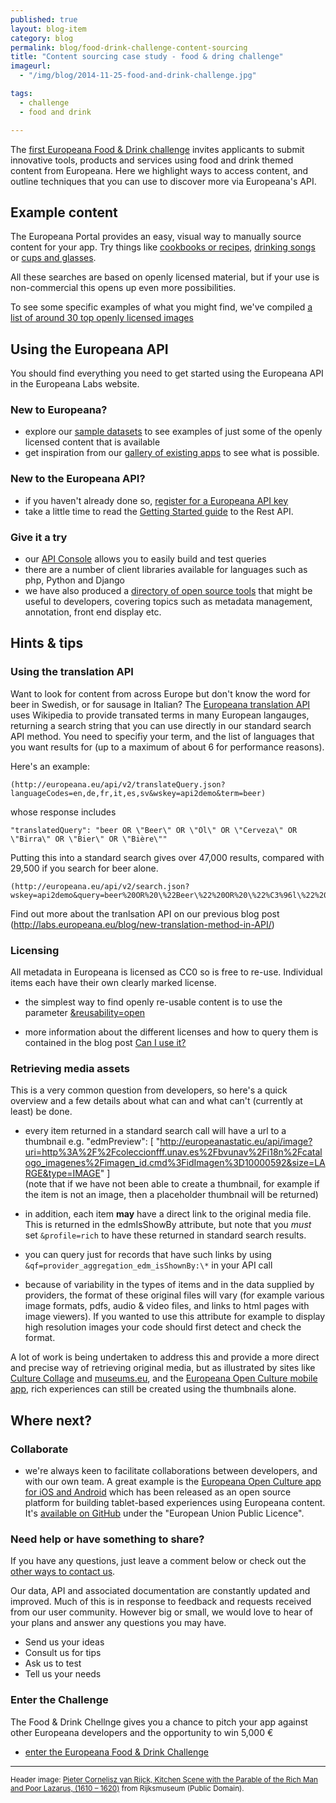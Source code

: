 ```yaml
---
published: true
layout: blog-item
category: blog
permalink: blog/food-drink-challenge-content-sourcing
title: "Content sourcing case study - food & dring challenge"
imageurl: 
  - "/img/blog/2014-11-25-food-and-drink-challenge.jpg"

tags:
  - challenge
  - food and drink

---
```

The [first Europeana Food & Drink challenge](http://foodanddrinkeurope.eu/challengeone/) invites applicants to submit innovative tools, products and services using food and drink themed content from Europeana.  Here we highlight ways to access content, and outline techniques that you can use to discover more via Europeana's API.

## Example content

The Europeana Portal provides an easy, visual way to manually source content for your app. Try things like [cookbooks or recipes](http://europeana.eu/portal/search.html?query=cookbooks+OR+recipes&rows=24&qf=REUSABILITY%3Aopen&qt=false), [drinking songs](http://europeana.eu/portal/search.html?query=%22drinking+song%22&rows=24&qf=REUSABILITY%3Aopen&qt=false) or [cups and glasses](http://europeana.eu/portal/search.html?query=cup+OR+glass&rows=24&qf=REUSABILITY%3Aopen&qt=false).

All these searches are based on openly licensed material, but if your use is non-commercial this opens up even more possibilities.

To see some specific examples of what you might find, we've compiled [a list of around 30 top openly licensed images](http://www.europeana.eu/portal/record/2021639/2286.html)

## Using the Europeana API

You should find everything you need to get started using the Europeana API in the Europeana Labs website.

### New to Europeana?
- explore our [sample datasets](/data) to see examples of just some of the openly licensed content that is available
- get inspiration from our [gallery of existing apps](/apps) to see what is possible.

### New to the Europeana API?
- if you haven't already done so, [register for a Europeana API key](/api/registration/)
- take a little time to read the [Getting Started guide](/api/introduction/) to the Rest API.

### Give it a try
- our [API Console](/api/console/) allows you to easily build and test queries
- there are a number of client libraries available for languages such as php, Python and Django
- we have also produced a [directory of open source tools](/apps/#tag=open-source-tools) that might be useful to developers, covering topics such as metadata management, annotation, front end display etc.

## Hints & tips

### Using the translation API

Want to look for content from across Europe but don't know the word for beer in Swedish, or for sausage in Italian? The [Europeana translation API](http://labs.europeana.eu/blog/new-translation-method-in-API/) uses Wikipedia to provide transated terms in many European langauges, returning a search string that you can use directly in our standard search API method. You need to specifiy your term, and the list of languages that you want results for (up to a maximum of about 6 for performance reasons).

Here's an example:

```
(http://europeana.eu/api/v2/translateQuery.json?languageCodes=en,de,fr,it,es,sv&wskey=api2demo&term=beer)
```

whose response includes

```
"translatedQuery": "beer OR \"Beer\" OR \"Öl\" OR \"Cerveza\" OR \"Birra\" OR \"Bier\" OR \"Bière\""
```

Putting this into a standard search gives over 47,000 results, compared with 29,500 if you search for beer alone.

```
(http://europeana.eu/api/v2/search.json?wskey=api2demo&query=beer%20OR%20\%22Beer\%22%20OR%20\%22%C3%96l\%22%20OR%20\%22Cerveza\%22%20OR%20\%22Birra\%22%20OR%20\%22Bier\%22%20OR%20\%22Bi%C3%A8re\%22&start=1&rows=20&profile=rich)
```

Find out more about the tranlsation API on our previous blog post (http://labs.europeana.eu/blog/new-translation-method-in-API/)

### Licensing

All metadata in Europeana is licensed as CC0 so is free to re-use. Individual items each have their own clearly marked license.

- the simplest way to find openly re-usable content is to use the parameter [&reusability=open](http://labs.europeana.eu/api/console/?function=search&query=Barcelona&start=1&rows=24&profile=minimal&reusability=open)

- more information about the different licenses and how to query them is contained in the blog post [Can I use it?](/blog/can-i-use-it/)

### Retrieving media assets

This is a very common question from developers, so here's a quick overview and a few details about what can and what can't (currently at least) be done.

- every item returned in a standard search call will have a url to a thumbnail e.g. "edmPreview": [ "http://europeanastatic.eu/api/image?uri=http%3A%2F%2Fcoleccionfff.unav.es%2Fbvunav%2Fi18n%2Fcatalogo_imagenes%2Fimagen_id.cmd%3FidImagen%3D10000592&size=LARGE&type=IMAGE" ]  
(note that if we have not been able to create a thumbnail, for example if the item is not an image, then a placeholder thumbnail will be returned)

- in addition, each item **may** have a direct link to the original media file. This is returned in the edmIsShowBy attribute, but note that you *must* set `&profile=rich` to have these returned in standard search results.

- you can query just for records that have such links by using `&qf=provider_aggregation_edm_isShownBy:\*` in your API call

- because of variability in the types of items and in the data supplied by providers, the format of these original files will vary (for example various image formats, pdfs, audio & video files, and links to html pages with image viewers). If you wanted to use this attribute for example to display high resolution images your code should first detect and check the format.
 
A lot of work is being undertaken to address this and provide a more direct and precise way of retrieving original media, but as illustrated by sites like [Culture Collage](http://www.zenlan.com/collage/europeana/#barcelona) and [museums.eu](http://museums.eu/museum/details/16007/the-british-library), and the [Europeana Open Culture mobile app](http://labs.europeana.eu/apps/europeana-open-culture/), rich experiences can still be created using the thumbnails alone.

## Where next?

### Collaborate
- we're always keen to facilitate collaborations between developers, and with our own team. A great example is the [Europeana Open Culture app for iOS and Android](http://labs.europeana.eu/apps/europeana-open-culture/) which has been released as an open source platform for building tablet-based experiences using Europeana content. It's [available on GitHub](https://github.com/europeana/openculture/wiki) under the "European Union Public Licence". 

### Need help or have something to share?

If you have any questions, just leave a comment below or check out the [other ways to contact us](/support/contact/).

Our data, API and associated documentation are constantly updated and improved. Much of this is in response to feedback and requests received from our user community. However big or small, we would love to hear of your plans and answer any questions you may have. 

- Send us your ideas
- Consult us for tips
- Ask us to test
- Tell us your needs

### Enter the Challenge

The Food & Drink Chellnge gives you a chance to pitch your app against other Europeana developers and the opportunity to win 5,000 €

- [enter the Europeana Food & Drink Challenge](http://foodanddrinkeurope.eu/challengeone/)

---

<small>Header image: [Pieter Cornelisz van Rijck, Kitchen Scene with the Parable of the Rich Man and Poor Lazarus, (1610 – 1620)](http://www.europeana.eu/portal/record/90402/SK_A_868.html?start=1&query=cornelisz+kitchen&startPage=1&rows=24) from Rijksmuseum (Public Domain).</small>

<a name="comments"></a>
